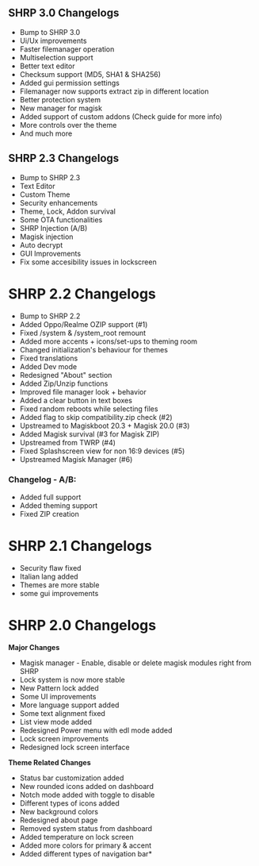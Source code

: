 ## SHRP 3.0 Changelogs

* Bump to SHRP 3.0
* Ui/Ux improvements
* Faster filemanager operation
* Multiselection support
* Better text editor
* Checksum support (MD5, SHA1 & SHA256)
* Added gui permission settings
* Filemanager now supports extract zip in different location
* Better protection system
* New manager for magisk
* Added support of custom addons (Check guide for more info)
* More controls over the theme
* And much more


## SHRP 2.3 Changelogs

* Bump to SHRP 2.3
* Text Editor
* Custom Theme
* Security enhancements
* Theme, Lock, Addon survival
* Some OTA functionalities
* SHRP Injection (A/B)
* Magisk injection
* Auto decrypt
* GUI Improvements
* Fix some accesibility issues in lockscreen


# SHRP 2.2 Changelogs

* Bump to SHRP 2.2
* Added Oppo/Realme OZIP support (#1)
* Fixed /system & /system_root remount
* Added more accents + icons/set-ups to theming room
* Changed initialization's behaviour for themes
* Fixed translations
* Added Dev mode
* Redesigned "About" section
* Added Zip/Unzip functions
* Improved file manager look + behavior
* Added a clear button in text boxes
* Fixed random reboots while selecting files
* Added flag to skip compatibility.zip check (#2)
* Upstreamed to Magiskboot 20.3 + Magisk 20.0 (#3)
* Added Magisk survival (#3 for Magisk ZIP)
* Upstreamed from TWRP (#4)
* Fixed Splashscreen view for non 16:9 devices (#5)
* Upstreamed Magisk Manager (#6)

### Changelog - A/B:
* Added full support
* Added theming support
* Fixed ZIP creation


# SHRP 2.1 Changelogs

* Security flaw fixed
* Italian lang added
* Themes are more stable
* some gui improvements

# SHRP 2.0 Changelogs

**Major Changes**

* Magisk manager - Enable, disable or delete magisk modules right from SHRP
* Lock system is now more stable
* New Pattern lock added
* Some UI improvements
* More language support added
* Some text alignment fixed
* List view mode added
* Redesigned Power menu with edl mode added
* Lock screen improvements
* Redesigned lock screen interface

**Theme Related Changes**

* Status bar customization added
* New rounded icons added on dashboard
* Notch mode added with toggle to disable
* Different types of icons added
* New background colors
* Redesigned about page
* Removed system status from dashboard
* Added temperature on lock screen
* Added more colors for primary & accent
* Added different types of navigation bar*
